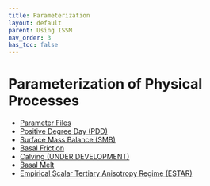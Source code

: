 ```yaml
---
title: Parameterization
layout: default
parent: Using ISSM
nav_order: 3
has_toc: false
---
```


# Parameterization of Physical Processes
 - <a href="parameter-files">Parameter Files</a>
 - <a href="pdd">Positive Degree Day (PDD)</a>
 - <a href="smb">Surface Mass Balance (SMB)</a>
 - <a href="friction">Basal Friction</a>
 - <a href="calving">Calving (UNDER DEVELOPMENT)</a>
 - <a href="basal-melt">Basal Melt</a>
 - <a href="estar">Empirical Scalar Tertiary Anisotropy Regime (ESTAR)</a>
